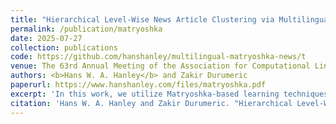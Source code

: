 ```yaml
---
title: "Hierarchical Level-Wise News Article Clustering via Multilingual Matryoshka Embeddings"
permalink: /publication/matryoshka
date: 2025-07-27
collection: publications
code: https://github.com/hanshanley/multilingual-matryoshka-news/t
venue: The 63rd Annual Meeting of the Association for Computational Linguistics (ACL 2025)
authors: <b>Hans W. A. Hanley</b> and Zakir Durumeric
paperurl: https://www.hanshanley.com/files/matryoshka.pdf
excerpt: 'In this work, we utilize Matryoshka-based learning techniques to build hierarchical embeddings that can differentiate news articles at different levels of granularity.'
citation: 'Hans W. A. Hanley and Zakir Durumeric. "Hierarchical Level-Wise News Article Clustering via Multilingual Matryoshka Embeddings." The 63rd Annual Meeting of the Association for Computational Linguistics (ACL 2025)'
---
```


